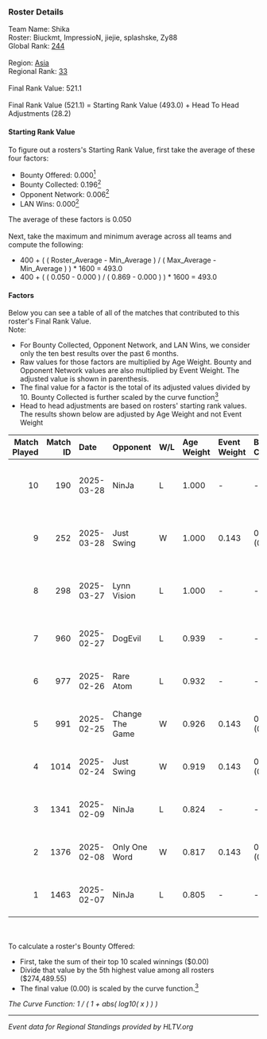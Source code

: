 ### Roster Details<br />
Team Name: Shika<br />
Roster: Biuckmt, ImpressioN, jiejie, splashske, Zy88<br />
Global Rank: [244](../../standings_global_2025_04_07.md)<br />
<br />
Region: [Asia]( ../../standings_asia_2025_04_07.md)<br />
Regional Rank: [33]( ../../standings_asia_2025_04_07.md)<br />
<br />
Final Rank Value:  521.1<br />
<br />
Final Rank Value (521.1) = Starting Rank Value (493.0) + Head To Head Adjustments (28.2)<br />

#### Starting Rank Value<br />
To figure out a rosters's Starting Rank Value, first take the average of these four factors:<br />
- Bounty Offered: 0.000[<sup>1</sup>](#table2)
- Bounty Collected: 0.196[<sup>2</sup>](#table1)
- Opponent Network: 0.006[<sup>2</sup>](#table1)
- LAN Wins: 0.000[<sup>2</sup>](#table1)

The average of these factors is 0.050<br />
<br />
Next, take the maximum and minimum average across all teams and compute the following:<br />
- 400 + ( ( Roster_Average - Min_Average ) / ( Max_Average - Min_Average ) ) * 1600 = 493.0
- 400 + ( ( 0.050 - 0.000 ) / ( 0.869 - 0.000 ) ) * 1600 = 493.0


#### Factors<br />
Below you can see a table of all of the matches that contributed to this roster's Final Rank Value.<br />
Note:<br />

- For Bounty Collected, Opponent Network, and LAN Wins, we consider only the ten best results over the past 6 months.
- Raw values for those factors are multiplied by Age Weight. Bounty and Opponent Network values are also multiplied by Event Weight. The adjusted value is shown in parenthesis.
- The final value for a factor is the total of its adjusted values divided by 10. Bounty Collected is further scaled by the curve function[<sup>3</sup>](#curveFunction)
- Head to head adjustments are based on rosters' starting rank values. The results shown below are adjusted by Age Weight and not Event Weight
<span id="table1"></span><br />


| Match Played | Match ID | Date       | Opponent        | W/L | Age Weight | Event Weight | Bounty Collected | Opponent Network | LAN Wins  | H2H Adj. | Roster                                       |
| -: | -: | :- | :- | :- | :- | :- | :- | :- | :- | -: | :- |
|           10 |      190 | 2025-03-28 | NinJa           | L   | 1.000      | -            | -                | -                | -         |   -10.42 | Biuckmt, ImpressioN, jiejie, splashske, Zy88 |
|            9 |      252 | 2025-03-28 | Just Swing      | W   | 1.000      | 0.143        | 0.003 (0.000)    | 0.110 (0.016)    | 0 (0.000) |    19.38 | Biuckmt, ImpressioN, jiejie, splashske, Zy88 |
|            8 |      298 | 2025-03-27 | Lynn Vision     | L   | 1.000      | -            | -                | -                | -         |    -4.23 | Biuckmt, ImpressioN, jiejie, splashske, Zy88 |
|            7 |      960 | 2025-02-27 | DogEvil         | L   | 0.939      | -            | -                | -                | -         |    -9.56 | Biuckmt, jiejie, Siyi, splashske, Zy88       |
|            6 |      977 | 2025-02-26 | Rare Atom       | L   | 0.932      | -            | -                | -                | -         |    -1.68 | Biuckmt, jiejie, Siyi, splashske, Zy88       |
|            5 |      991 | 2025-02-25 | Change The Game | W   | 0.926      | 0.143        | 0.000 (0.000)    | 0.100 (0.013)    | 0 (0.000) |    13.65 | Biuckmt, jiejie, Siyi, splashske, Zy88       |
|            4 |     1014 | 2025-02-24 | Just Swing      | W   | 0.919      | 0.143        | 0.003 (0.000)    | 0.110 (0.014)    | 0 (0.000) |    19.89 | Biuckmt, jiejie, Siyi, splashske, Zy88       |
|            3 |     1341 | 2025-02-09 | NinJa           | L   | 0.824      | -            | -                | -                | -         |    -8.12 | Biuckmt, jiejie, S1kura, Siyi, Zy88          |
|            2 |     1376 | 2025-02-08 | Only One Word   | W   | 0.817      | 0.143        | 0.000 (0.000)    | 0.154 (0.018)    | 0 (0.000) |    16.96 | Biuckmt, jiejie, S1kura, Siyi, Zy88          |
|            1 |     1463 | 2025-02-07 | NinJa           | L   | 0.805      | -            | -                | -                | -         |    -7.70 | Biuckmt, jiejie, S1kura, Siyi, Zy88          |

<br />
<span id="table2"></span><br />
To calculate a roster's Bounty Offered:<br />

- First, take the sum of their top 10 scaled winnings ($0.00)
- Divide that value by the 5th highest value among all rosters ($274,489.55)
- The final value (0.00) is scaled by the curve function.[<sup>3</sup>](#curveFunction)

<span id="curveFunction"></span>_The Curve Function: 1 / ( 1 + abs( log10( x ) ) )_<br />

---
_Event data for Regional Standings provided by HLTV.org_<br />
